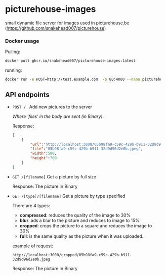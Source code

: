 # picturehouse-images
small dynamic file server for images used in picturehouse.be (https://github.com/snakehead007/picturehouse)

### Docker usage

Pulling:
```bash
docker pull ghcr.io/snakehead007/picturehouse-images:latest
```

running:
```bash
docker run -e HOST=http://test.example.com  -p 80:4000 --name picturehouse-images ghcr.io/snakehead007/picturehouse-images
```

## API endpoints

- `POST / `
    Add new pictures to the server
    
    <i>Where 'files' in the body are sent (in Binary).</i>
    
    Response: 
    ```json
    [
        {
            "url":"http://localhost:3000/05b98fa9-c59c-429b-b911-32d9d96d2e0b.jpeg",
            "file":"05b98fa9-c59c-429b-b911-32d9d96d2e0b.jpeg",
            "width":500,
            "height":700
        }
    ]
    ```

- `GET /[filename]`
    Get a picture by full size
    
    Response:
    The picture in Binary

- `GET /[type]/[filename]`
    Get a picture by type specified
    
    There are 4 types: 
    - __compressed__: 
        reduces the quality of the image to 30%
    - __blur__:
        ads a blur to the picture and reduces to image to 15%
    - __cropped__:
        crops the picture to a square and reduces the image to 30%
    - __full__:
        is the same quality as the picture when it was uploaded.

    example of request: 
    
    `http://localhost:3000/cropped/05b98fa9-c59c-429b-b911-32d9d96d2e0b.jpeg`

    Response:
    The picture in Binary